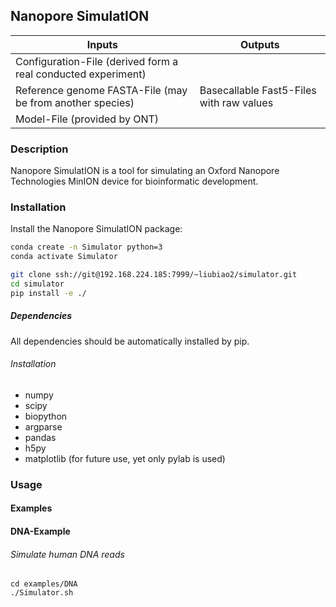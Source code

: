 ## Nanopore SimulatION

| Inputs | Outputs |
|---|---|
| Configuration-File (derived form a real conducted experiment)| 
| Reference genome FASTA-File (may be from another species)| Basecallable Fast5-Files with raw values |
| Model-File (provided by ONT)| |

### Description

Nanopore SimulatION is a tool for simulating an Oxford Nanopore Technologies MinION device for bioinformatic development. 

### Installation

Install the Nanopore SimulatION package:
```bash
conda create -n Simulator python=3
conda activate Simulator
```

```bash
git clone ssh://git@192.168.224.185:7999/~liubiao2/simulator.git
cd simulator
pip install -e ./
```

##### Dependencies

All dependencies should be automatically installed by pip.

###### Installation
- numpy
- scipy
- biopython
- argparse
- pandas
- h5py
- matplotlib (for future use, yet only pylab is used)

### Usage

#### Examples

#### DNA-Example

###### Simulate human DNA reads
```
cd examples/DNA
./Simulator.sh
```
